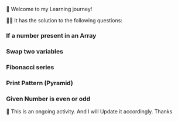 :rocket: Welcome to my Learning journey!

👩‍💻 It has the solution to the following questions:

### If a number present in an Array

### Swap two variables

### Fibonacci series

### Print Pattern (Pyramid)

### Given Number is even or odd

:notebook: This is an ongoing activity. And I will Update it accordingly. Thanks
